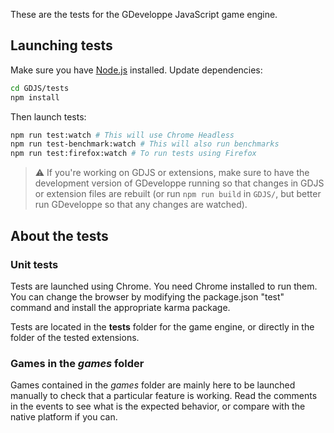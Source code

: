 These are the tests for the GDeveloppe JavaScript game engine.

## Launching tests

Make sure you have [Node.js](https://nodejs.org/) installed. Update dependencies:

```bash
cd GDJS/tests
npm install
```

Then launch tests:

```bash
npm run test:watch # This will use Chrome Headless
npm run test-benchmark:watch # This will also run benchmarks
npm run test:firefox:watch # To run tests using Firefox
```

> ⚠️ If you're working on GDJS or extensions, make sure to have the development version of GDeveloppe running so that changes in GDJS or extension files are rebuilt (or run `npm run build` in `GDJS/`, but better run GDeveloppe so that any changes are watched).

## About the tests

### Unit tests

Tests are launched using Chrome. You need Chrome installed to run them. You can change the browser by modifying the package.json "test" command and install the appropriate karma package.

Tests are located in the **tests** folder for the game engine, or directly in the folder of the tested extensions.

### Games in the _games_ folder

Games contained in the _games_ folder are mainly here to be launched manually to check that a particular feature is working. Read the comments in the events to see what is the expected behavior, or compare with the native platform if you can.
